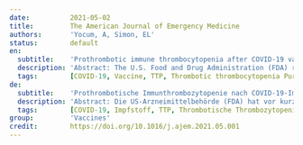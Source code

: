 ```yaml
---
date:          2021-05-02
title:         The American Journal of Emergency Medicine
authors:       'Yocum, A, Simon, EL'
status:        default
en:
  subtitle:    'Prothrombotic immune thrombocytopenia after COVID-19 vaccination'
  description: 'Abstract: The U.S. Food and Drug Administration (FDA) recently issued an Emergency Use Authorization (EUA) for two highly effective Sars-CoV-2 (COVID-19) vaccines from Pfizer-BioNTech and Moderna. More recently, EUA was granted for the Johnson and Johnson COVID-19 vaccine which uses traditional virus-based technology. In this vaccine, researchers added the gene for the coronavirus spike protein to modified Adenovirus 26 and named it Ad26.COV2-S. Nearly 7 million doses of the Ad26.COV2-S have been administered as of mid-April 2021. Recently the Federal Drug Administration and Center for Disease Control and Prevention reviewed data involving six reported cases in the United States of cerebral venous sinus thrombosis in combination with thrombocytopenia in people who received the vaccination. All cases were in women between 18 and 48, with symptoms developing six to 13 days after vaccination. A recent study in the United Kingdom reported similar events in 23 patients age 21 to 77, 61% of which were female, with cases of presumed vaccine induced thrombosis and thrombocytopenia occurring six to 24 days after vaccination. We report a 62-year-old female who presented to the emergency department (ED) with acute onset of altered mental status. She had received the Ad26.COV2-S vaccine 37 days prior to ED presentation. She developed thrombotic thrombocytopenic purpura (TTP) and no other cause was found. To our knowledge this is the first case in the United States of thrombotic thrombocytopenic purpura after receiving the Ad26.COV2-S COVID-19 vaccine.'
  tags:        [COVID-19, Vaccine, TTP, Thrombotic thrombocytopenia Purpura]
de:
  subtitle:    'Prothrombotische Immunthrombozytopenie nach COVID-19-Impfung'
  description: 'Abstract: Die US-Arzneimittelbehörde (FDA) hat vor kurzem eine Notfallzulassung (Emergency Use Authorization, EUA) für zwei hochwirksame Sars-CoV-2 (COVID-19)-Impfstoffe von Pfizer-BioNTech und Moderna erteilt. Kürzlich wurde die EUA für den COVID-19-Impfstoff von Johnson and Johnson erteilt, der auf einer herkömmlichen virusbasierten Technologie beruht. Bei diesem Impfstoff fügten die Forscher dem modifizierten Adenovirus 26 das Gen für das Coronavirus-Spike-Protein hinzu und nannten es Ad26.COV2-S. Bis Mitte April 2021 wurden bereits fast 7 Millionen Dosen des Ad26.COV2-S verabreicht. Kürzlich überprüften die Federal Drug Administration und das Center for Disease Control and Prevention die Daten von sechs gemeldeten Fällen von Hirnvenenthrombose in Verbindung mit Thrombozytopenie bei Personen, die die Impfung erhalten hatten, in den Vereinigten Staaten. Alle Fälle betrafen Frauen im Alter zwischen 18 und 48 Jahren, wobei die Symptome sechs bis 13 Tage nach der Impfung auftraten. In einer kürzlich im Vereinigten Königreich durchgeführten Studie wurde über ähnliche Ereignisse bei 23 Patienten im Alter von 21 bis 77 Jahren berichtet, von denen 61 % weiblich waren, wobei die Fälle von vermutlich impfstoffbedingter Thrombose und Thrombozytopenie sechs bis 24 Tage nach der Impfung auftraten. Wir berichten über eine 62-jährige Frau, die sich in der Notaufnahme mit akutem Auftreten eines veränderten mentalen Status vorstellte. Sie hatte den Ad26.COV2-S-Impfstoff 37 Tage vor der Vorstellung in der Notaufnahme erhalten. Sie entwickelte eine thrombotische thrombozytopenische Purpura (TTP), und es wurde keine andere Ursache gefunden. Unseres Wissens ist dies der erste Fall einer thrombotischen thrombozytopenischen Purpura in den Vereinigten Staaten nach Erhalt des Impfstoffs Ad26.COV2-S COVID-19.' 
  tags:        [COVID-19, Impfstoff, TTP, Thrombotische Thrombozytopenie Purpura]
group:         'Vaccines'
credit:        https://doi.org/10.1016/j.ajem.2021.05.001
---
```

